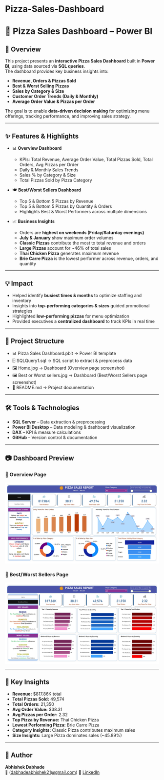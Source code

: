 # Pizza-Sales-Dashboard
# 🍕 Pizza Sales Dashboard – Power BI  

## 🚀 Overview  
This project presents an **interactive Pizza Sales Dashboard** built in **Power BI**, using data sourced via **SQL queries**.  
The dashboard provides key business insights into:  
- **Revenue, Orders & Pizzas Sold**  
- **Best & Worst Selling Pizzas**  
- **Sales by Category & Size**  
- **Customer Order Trends (Daily & Monthly)**  
- **Average Order Value & Pizzas per Order**  

The goal is to enable **data-driven decision making** for optimizing menu offerings, tracking performance, and improving sales strategy.  

---

## ✨ Features & Highlights  
- 📊 **Overview Dashboard**  
  - KPIs: Total Revenue, Average Order Value, Total Pizzas Sold, Total Orders, Avg Pizzas per Order  
  - Daily & Monthly Sales Trends  
  - Sales % by Category & Size  
  - Total Pizzas Sold by Pizza Category  

- 🍽️ **Best/Worst Sellers Dashboard**  
  - Top 5 & Bottom 5 Pizzas by Revenue  
  - Top 5 & Bottom 5 Pizzas by Quantity & Orders  
  - Highlights Best & Worst Performers across multiple dimensions  

- 📈 **Business Insights**  
  - Orders are **highest on weekends (Friday/Saturday evenings)**  
  - **July & January** show maximum order volumes  
  - **Classic Pizzas** contribute the most to total revenue and orders  
  - **Large Pizzas** account for ~46% of total sales  
  - **Thai Chicken Pizza** generates maximum revenue  
  - **Brie Carre Pizza** is the lowest performer across revenue, orders, and quantity  

---

## 💡 Impact  
- Helped identify **busiest times & months** to optimize staffing and inventory  
- Insights into **top-performing categories & sizes** guided promotional strategies  
- Highlighted **low-performing pizzas** for menu optimization  
- Provided executives a **centralized dashboard** to track KPIs in real time  

---

## 📂 Project Structure  
- 📊 Pizza Sales Dashboard.pbit → Power BI template
- 🗄️ SQLQuery1.sql → SQL script to extract & preprocess data
- 🖼️ Home.jpg → Dashboard (Overview page screenshot)
- 🖼️ Best or Worst sellers.jpg → Dashboard (Best/Worst Sellers page screenshot)
- 📝 README.md → Project documentation



---

## 🛠 Tools & Technologies  
- **SQL Server** – Data extraction & preprocessing  
- **Power BI Desktop** – Data modeling & dashboard visualization  
- **DAX** – KPI & measure calculations  
- **GitHub** – Version control & documentation  

---

## 📷 Dashboard Preview  

### 🔹 Overview Page  
![Overview](Home.jpg)  

### 🔹 Best/Worst Sellers Page  
![Best/Worst Sellers](Best%20or%20Worst%20sellers.jpg)  

---

## 🔑 Key Insights  
- **Revenue:** $817.86K total  
- **Total Pizzas Sold:** 49,574  
- **Total Orders:** 21,350  
- **Avg Order Value:** $38.31  
- **Avg Pizzas per Order:** 2.32  
- **Top Pizza by Revenue:** Thai Chicken Pizza  
- **Lowest Performing Pizza:** Brie Carre Pizza  
- **Category Insights:** Classic Pizza contributes maximum sales  
- **Size Insights:** Large Pizza dominates sales (~45.89%)  

---

## 🙌 Author  
**Abhishek Dabhade**  
📧 (dabhadeabhishek21@gmail.com)
🔗 [LinkedIn]([https://linkedin.com/in/yourprofile](http://www.linkedin.com/in/abhishek-dabhade-b94336204))  

